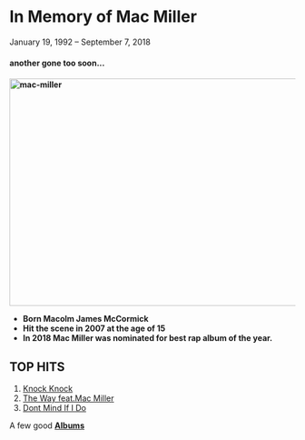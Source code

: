 <html>
	<body>
		<head>
			<link href="styles.css" type="text/css" rel="stylesheet" />
		</head>
		<h1>In Memory of Mac Miller </h1>
			<p>January 19, 1992 – September 7, 2018</p>
		<h4>another gone too soon...<h4>
		<img src ="http://www.stampthewax.com/wp-content/uploads/2014/06/mac-miller.jpg" alt="mac-miller" title="mac-miller with an umbrella"
		width="600" height="400"/>
	<ul>
		<li>Born <b>Macolm James McCormick</b></li>
		<li>Hit the scene in 2007 at the age of 15</li>
		<li>In 2018 Mac Miller was nominated for best rap album of the year.</li> 
	</ul>
	<h2>TOP HITS</h2>
	<ol>
		<li><a href="https://www.youtube.com/watch?v=6bMmhKz6KXg" target="_blank">Knock Knock</a></li>
		<li><a href="https://www.youtube.com/watch?v=_sV0S8qWSy0" target="_blank">The Way feat.Mac Miller</a></li>
		<li><a href="https://www.youtube.com/watch?v=8bL3znGwXFc" target="_blank">Dont Mind If I Do</a></li>
	</ol>
		<p>A few good <a href ="https://github.com/SCarter206/Tribute-to-Mac-Miller/blob/SCarter206-patch-1/albums-page.md" target="_blank"><b>Albums</b></a></p>
	</body>
<html>
